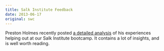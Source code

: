 ```yaml
---
title: Salk Institute Feedback
date: 2013-06-17
original: swc
---
```

<p>
  Preston Holmes recently posted
  <a href="http://ptone.com/dablog/2013/06/getting-involved-with-software-carpentry/">a detailed analysis</a>
  of his experiences helping out at our Salk Institute bootcamp.
  It contains a lot of insights,
  and is well worth reading.
</p>
